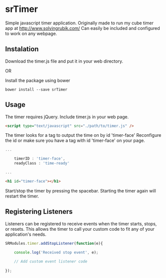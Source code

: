 # srTimer
Simple javascript timer application. Originally made to run my cube timer app at http://www.solvingrubik.com/
Can easily be included and configured to work on any webpage.

## Instalation
Download the timer.js file and put it in your web directory.

OR

Install the package using bower
```
bower install --save srTimer
```

## Usage

The timer requires jQuery. Include timer.js in your web page.
```html
<script type="text/javascript" src="./path/to/timer.js" />
```

The timer looks for a tag to output the time on by id 'timer-face' Reconfigure the id or make sure you have a tag with id 'timer-face' on your page.
```javascript
...

	timerID : 'timer-face',
	readyClass : 'time-ready'

...
```

```html
<h1 id="timer-face"></h1>
```

Start/stop the timer by pressing the spacebar. Starting the timer again will restart the timer.

## Registering Listeners
Listeners can be registered to receive events when the timer starts, stops, or resets. This allows the timer to call your custom code to fit any of your application's needs. 
```javascript
SRModules.timer.addStopListener(function(e){

	console.log('Received stop event', e);
	
	// Add custom event listener code
	
});
```

